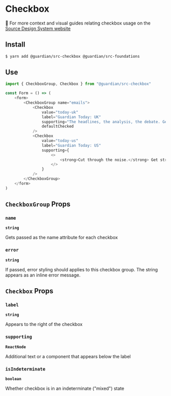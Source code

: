 # Checkbox

📣 For more context and visual guides relating checkbox usage on the [Source Design System website](https://zeroheight.com/2a1e5182b/p/466fad)

## Install

```sh
$ yarn add @guardian/src-checkbox @guardian/src-foundations
```

## Use

```js
import { CheckboxGroup, Checkbox } from "@guardian/src-checkbox"

const Form = () => (
    <form>
        <CheckboxGroup name="emails">
            <Checkbox
                value="today-uk"
                label="Guardian Today: UK"
                supporting="The headlines, the analysis, the debate. Get the whole picture from a source you trust."
                defaultChecked
            />
            <Checkbox
                value="today-us"
                label="Guardian Today: US"
                supporting={
                    <>
                        <strong>Cut through the noise.</strong> Get straight to the heart of the day’s breaking news in double-quick time.
                    </>
                }
            />
        </CheckboxGroup>
    </form>
)
```

## `CheckboxGroup` Props

### `name`

**`string`**

Gets passed as the name attribute for each checkbox

### `error`

**`string`**

If passed, error styling should applies to this checkbox group. The string appears as an inline error message.

## `Checkbox` Props

### `label`

**`string`**

Appears to the right of the checkbox

### `supporting`

**`ReactNode`**

Additional text or a component that appears below the label

### `isIndeterminate`

**`boolean`**

Whether checkbox is in an indeterminate ("mixed") state
